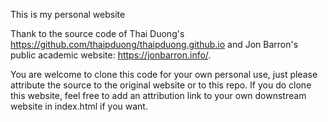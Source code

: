 This is my personal website

Thank to the source code of Thai Duong's https://github.com/thaipduong/thaipduong.github.io and Jon Barron's public academic website: https://jonbarron.info/. 

You are welcome to clone this code for your own personal use, just please attribute the source to the original website or to this repo. If you do clone this website, feel free to add an attribution link to your own downstream website in index.html if you want.
